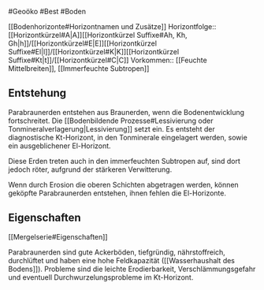 #Geoöko #Best #Boden 

[[Bodenhorizonte#Horizontnamen und Zusätze]]
Horizontfolge:: [[Horizontkürzel#A|A]][[Horizontkürzel Suffixe#Ah, Kh, Gh|h]]/[[Horizontkürzel#E|E]][[Horizontkürzel Suffixe#El|l]]/[[Horizontkürzel#K|K]][[Horizontkürzel Suffixe#Kt|t]]/[[Horizontkürzel#C|C]]
Vorkommen:: [[Feuchte Mittelbreiten]], [[Immerfeuchte Subtropen]]

## Entstehung

Parabraunerden entstehen aus Braunerden, wenn die Bodenentwicklung fortschreitet. Die [[Bodenbildende Prozesse#Lessivierung oder Tonmineralverlagerung|Lessivierung]] setzt ein. Es entsteht der diagnostische Kt-Horizont, in den Tonminerale eingelagert werden, sowie ein ausgeblichener El-Horizont.

Diese Erden treten auch in den immerfeuchten Subtropen auf, sind dort jedoch röter, aufgrund der stärkeren Verwitterung.

Wenn durch Erosion die oberen Schichten abgetragen werden, können geköpfte Parabraunerden entstehen, ihnen fehlen die El-Horizonte.

## Eigenschaften

[[Mergelserie#Eigenschaften]]

Parabraunerden sind gute Ackerböden, tiefgründig, nährstoffreich, durchlüftet und haben eine hohe Feldkapazität ([[Wasserhaushalt des Bodens]]). Probleme sind die leichte Erodierbarkeit, Verschlämmungsgefahr und eventuell Durchwurzelungsprobleme im Kt-Horizont.